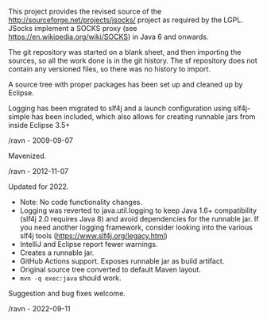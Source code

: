 This project provides the revised source of the
<http://sourceforge.net/projects/jsocks/> project as
required by the LGPL. JSocks implement a SOCKS proxy
(see <https://en.wikipedia.org/wiki/SOCKS>) in Java 6 and onwards.

The git repository was started on a blank sheet,
and then importing the sources, so all the
work done is in the git history. The sf repository
does not contain any versioned files, so there
was no history to import.

A source tree with proper packages has been
set up and cleaned up by Eclipse.

Logging has been migrated to slf4j and a
launch configuration using slf4j-simple has
been included, which also allows for creating
runnable jars from inside Eclipse 3.5+

/ravn - 2009-09-07

Mavenized.

/ravn - 2012-11-07

Updated for 2022.

* Note: No code functionality changes.
* Logging was reverted to java.util.logging to keep Java 1.6+ compatibility (slf4j 2.0 requires Java 8)
  and avoid dependencies for
  the runnable jar. If you need another logging framework, consider looking into the various slf4j tools
  (<https://www.slf4j.org/legacy.html>)
* IntelliJ and Eclipse report fewer warnings.
* Creates a runnable jar.
* GitHub Actions support. Exposes runnable jar as build artifact.
* Original source tree converted to default Maven layout.
* `mvn -q exec:java` should work.

Suggestion and bug fixes welcome.

/ravn - 2022-09-11
